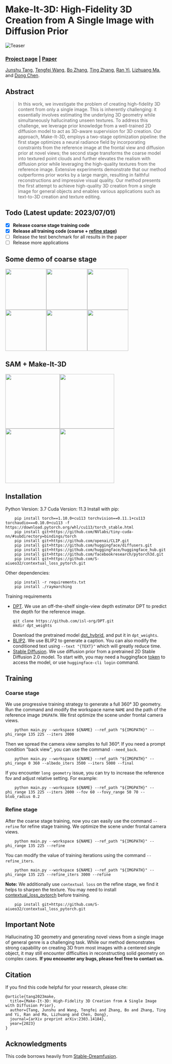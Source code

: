 # Make-It-3D: High-Fidelity 3D Creation from A Single Image with Diffusion Prior
![Teaser](teaser.png)
### [Project page](https://make-it-3d.github.io/) |   [Paper](https://arxiv.org/abs/2303.14184) 
<!-- <br> -->
[Junshu Tang](https://junshutang.github.io/), [Tengfei Wang](https://tengfei-wang.github.io/), [Bo Zhang](https://bo-zhang.me/), [Ting Zhang](https://www.microsoft.com/en-us/research/people/tinzhan/), [Ran Yi](https://yiranran.github.io/), [Lizhuang Ma](https://dmcv.sjtu.edu.cn/), and [Dong Chen](https://www.microsoft.com/en-us/research/people/doch/).
<!-- <br> -->

## Abstract
>In this work, we investigate the problem of creating high-fidelity 3D content from only a single image. This is inherently challenging: it essentially involves estimating the underlying 3D geometry while simultaneously hallucinating unseen textures. To address this challenge, we leverage prior knowledge from a well-trained 2D diffusion model to act as 3D-aware supervision for 3D creation. Our approach, Make-It-3D, employs a two-stage optimization pipeline: the first stage optimizes a neural radiance field by incorporating constraints from the reference image at the frontal view and diffusion prior at novel views; the second stage transforms the coarse model into textured point clouds and further elevates the realism with diffusion prior while leveraging the high-quality textures from the reference image. Extensive experiments demonstrate that our method outperforms prior works by a large margin, resulting in faithful reconstructions and impressive visual quality. Our method presents the first attempt to achieve high-quality 3D creation from a single image for general objects and enables various applications such as text-to-3D creation and texture editing.


## Todo (Latest update: 2023/07/01)
- [x] **Release coarse stage training code**
- [x] **Release all training code (coarse + [refine stage](#refine-stage))**
- [ ] Release the test benchmark for all results in the paper
- [ ] Release more applications

## Some demo of coarse stage
<div class="half">
    <img src="demo/teddy.png" width="128"><img src="demo/teddy-rgb.gif" width="128"><img src="demo/teddy-normal.gif" width="128"><img src="demo/teddy-2.png" width="128"><img src="demo/teddy-2-rgb.gif" width="128"><img src="demo/teddy-2-normal.gif" width="128">
</div>

## SAM + Make-It-3D
<div class="half">
    <img src="demo/corgi-demo.png" height="170"><img src="demo/corgi.png" width="170"><img src="demo/corgi-rgb.gif" width="170"><img src="demo/corgi-normal.gif" width="170">
</div>


## Installation
Python Version: 3.7
Cuda Version: 11.3
Install with pip:
```
    pip install torch==1.10.0+cu113 torchvision==0.11.1+cu113 torchaudio===0.10.0+cu113 -f https://download.pytorch.org/whl/cu113/torch_stable.html
    pip install git+https://github.com/NVlabs/tiny-cuda-nn/#subdirectory=bindings/torch
    pip install git+https://github.com/openai/CLIP.git
    pip install git+https://github.com/huggingface/diffusers.git
    pip install git+https://github.com/huggingface/huggingface_hub.git
    pip install git+https://github.com/facebookresearch/pytorch3d.git
    pip install git+https://github.com/S-aiueo32/contextual_loss_pytorch.git
```
Other dependencies:
```
    pip install -r requirements.txt 
    pip install ./raymarching
```
Training requirements
- [DPT](https://github.com/isl-org/DPT). We use an off-the-shelf single-view depth estimator DPT to predict the depth for the reference image.
  ```
  git clone https://github.com/isl-org/DPT.git
  mkdir dpt_weights
  ```
  Download the pretrained model [dpt_hybrid](https://github.com/intel-isl/DPT/releases/download/1_0/dpt_hybrid-midas-501f0c75.pt), and put it in `dpt_weights`. 
- [BLIP2](https://arxiv.org/abs/2301.12597). We use BLIP2 to generate a caption. You can also modify the conditioned text using `--text "{TEXT}"` which will greatly reduce time.
- [Stable Diffusion](https://huggingface.co/models?other=stable-diffusion). We use diffusion prior from a pretrained 2D Stable Diffusion 2.0 model. To start with, you may need a huggingface [token](https://huggingface.co/settings/tokens) to access the model, or use `huggingface-cli login` command.
## Training 
### Coarse stage
We use progressive training strategy to generate a full 360° 3D geometry. Run the command and modify the workspace name `NAME` and the path of the reference image `IMGPATH`. We first optimize the scene under frontal camera views. 
```
    python main.py --workspace ${NAME} --ref_path "${IMGPATH}" --phi_range 135 225 --iters 2000 
```
Then we spread the camera view samples to full 360°. If you need a prompt condition "back view", you can use the command `--need_back`.
```
    python main.py --workspace ${NAME} --ref_path "${IMGPATH}" --phi_range 0 360 --albedo_iters 3500 --iters 5000 --final
```
If you encounter `long geometry` issue, you can try to increase the reference fov and adjust relative setting. For example:
```
    python main.py --workspace ${NAME} --ref_path "${IMGPATH}" --phi_range 135 225 --iters 2000 --fov 60 --fovy_range 50 70 --blob_radius 0.2
```
### Refine stage

After the coarse stage training, now you can easily use the command `--refine` for refine stage training. We optimize the scene under frontal camera views. 
```
    python main.py --workspace ${NAME} --ref_path "${IMGPATH}" --phi_range 135 225 --refine
```
You can modify the value of training iterations using the command `--refine_iters`.
```
    python main.py --workspace ${NAME} --ref_path "${IMGPATH}" --phi_range 135 225 --refine_iters 3000 --refine
```
**Note:** We additionally use `contextual loss` on the refine stage, we find it helps to sharpen the texture. You may need to install [contextual_loss_pytorch](https://github.com/S-aiueo32/contextual_loss_pytorch) before training.
```
    pip install git+https://github.com/S-aiueo32/contextual_loss_pytorch.git
```

## Important Note
Hallucinating 3D geometry and generating novel views from a single image of general genre is a challenging task. While our method demonstrates strong capability on creating 3D from most images with a centered single object, it may still encounter difficulties in reconstructing solid geometry on complex cases. **If you encounter any bugs, please feel free to contact us.**



## Citation
If you find this code helpful for your research, please cite:
```
@article{tang2023make,
  title={Make-It-3D: High-Fidelity 3D Creation from A Single Image with Diffusion Prior},
  author={Tang, Junshu and Wang, Tengfei and Zhang, Bo and Zhang, Ting and Yi, Ran and Ma, Lizhuang and Chen, Dong},
  journal={arXiv preprint arXiv:2303.14184},
  year={2023}
}
```

## Acknowledgments
This code borrows heavily from [Stable-Dreamfusion](https://github.com/ashawkey/stable-dreamfusion). 
